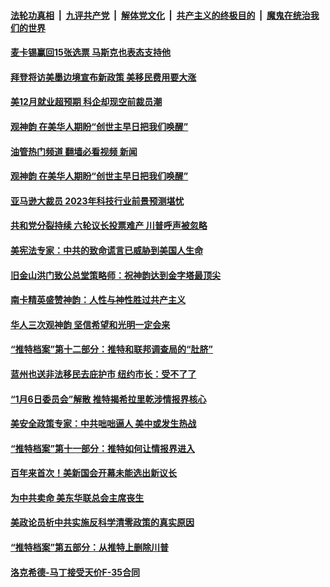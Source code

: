 ####  [法轮功真相](../../../../basic/blob/master/README.md?t=01091212) &nbsp;|&nbsp; [九评共产党](../../../../9ping.md/blob/master/README.md?t=01091212) &nbsp;|&nbsp; [解体党文化](../../../../jtdwh.md/blob/master/README.md?t=01091212)  &nbsp;|&nbsp; [共产主义的终极目的](../../../../gczydzjmd.md/blob/master/README.md?t=01091212) &nbsp;|&nbsp; [魔鬼在统治我们的世界](../../../../mgztzwmdsj.md/blob/master/README.md?t=01091212) 

#### [麦卡锡赢回15张选票 马斯克也表态支持他](../pages/soh6/685632.md?t=01091212) 
#### [拜登将访美墨边境宣布新政策 美移民费用要大涨](../pages/soh6/685626.md?t=01091212) 
#### [美12月就业超预期 科企却现空前裁员潮](../pages/soh6/685614.md?t=01091212) 
#### [观神韵 在美华人期盼“创世主早日把我们唤醒”](../pages/soh6/685494.md?t=01091212) 
#### [油管热门频道 翻墙必看视频 新闻](http://129.146.143.75:81/youtube.html?01091212)
#### [观神韵 在美华人期盼“创世主早日把我们唤醒”](../pages/soh6/685494.md?t=01091212) 
#### [亚马逊大裁员 2023年科技行业前景预测堪忧](../pages/soh6/685272.md?t=01091212) 
#### [共和党分裂持续 六轮议长投票难产 川普呼声被忽略](../pages/soh6/685332.md?t=01091212) 
#### [美宪法专家：中共的致命谎言已威胁到美国人生命](../pages/soh6/685287.md?t=01091212) 
#### [旧金山洪门致公总堂策略师：祝神韵达到金字塔最顶尖](../pages/soh6/685257.md?t=01091212) 
#### [南卡精英盛赞神韵：人性与神性胜过共产主义](../pages/soh6/685221.md?t=01091212) 
#### [华人三次观神韵 坚信希望和光明一定会来](../pages/soh6/685131.md?t=01091212) 
#### [“推特档案”第十二部分：推特和联邦调查局的“肚脐”](../pages/soh6/685074.md?t=01091212) 
#### [蓝州也送非法移民去庇护市 纽约市长：受不了了](../pages/soh6/685053.md?t=01091212) 
#### [“1月6日委员会”解散 推特揭希拉里乾涉情报界核心](../pages/soh6/685050.md?t=01091212) 
#### [美安全政策专家：中共咄咄逼人 美中或发生热战](../pages/soh6/685008.md?t=01091212) 
#### [“推特档案”第十一部分：推特如何让情报界进入](../pages/soh6/684924.md?t=01091212) 
#### [百年来首次！美新国会开幕未能选出新议长](../pages/soh6/684735.md?t=01091212) 
#### [为中共卖命 美东华联总会主席丧生](../pages/soh6/684702.md?t=01091212) 
#### [美政论员析中共实施反科学清零政策的真实原因](../pages/soh6/684693.md?t=01091212) 
#### [“推特档案”第五部分：从推特上删除川普](../pages/soh6/684654.md?t=01091212) 
#### [洛克希德-马丁接受天价F-35合同](../pages/soh6/684414.md?t=01091212) 
<img src='http://gfw-breaker.win/goodnews/indexes/soh6.md' width='0px' height='0px'/>
